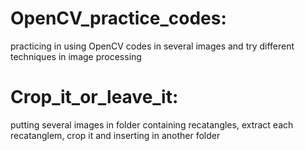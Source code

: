 # OpenCV_practice_codes:
<p>practicing in using OpenCV codes in several images and try different techniques in image processing</p>

# Crop_it_or_leave_it:
<p>putting several images in folder containing recatangles, extract each recatanglem, crop it and inserting in another folder</p>
